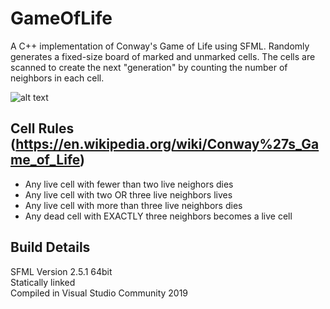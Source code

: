 # GameOfLife
A C++ implementation of Conway's Game of Life using SFML. Randomly generates a fixed-size board of marked and unmarked cells. The cells are scanned to create the next "generation" by counting the number of neighbors in each cell.

![alt text](https://github.com/connordecamp/GameOfLife/blob/main/game_of_life.png)

## Cell Rules (https://en.wikipedia.org/wiki/Conway%27s_Game_of_Life)
- Any live cell with fewer than two live neighors dies
- Any live cell with two OR three live neighbors lives
- Any live cell with more than three live neighbors dies
- Any dead cell with EXACTLY three neighbors becomes a live cell

## Build Details
SFML Version 2.5.1 64bit\
Statically linked\
Compiled in Visual Studio Community 2019
